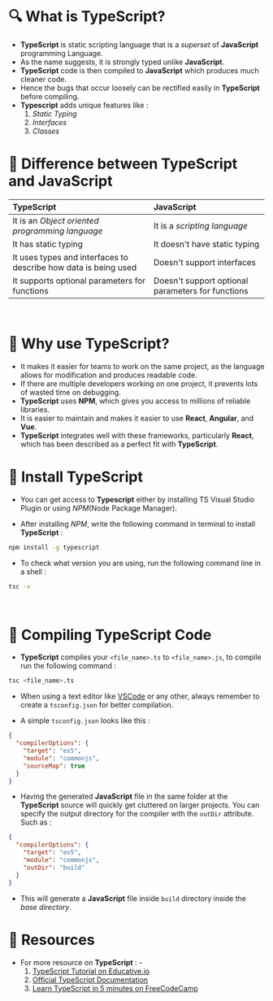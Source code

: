 # 🔍 What is TypeScript?

- **TypeScript** is static scripting language that is a _superset_ of **JavaScript** programming Language.
- As the name suggests, it is strongly typed unlike **JavaScript**.
- **TypeScript** code is then compiled to **JavaScript** which produces much cleaner code.
- Hence the bugs that occur loosely can be rectified easily in **TypeScript** before compiling.
  <br>
- **Typescript** adds unique features like :
  1. _Static Typing_
  2. _Interfaces_
  3. _Classes_

# 📑 Difference between TypeScript and JavaScript

| TypeScript                                                      | JavaScript                                        |
| :-------------------------------------------------------------- | :------------------------------------------------ |
| It is an _Object oriented programming language_                 | It is a _scripting language_                      |
| It has static typing                                            | It doesn't have static typing                     |
| It uses types and interfaces to describe how data is being used | Doesn't support interfaces                        |
| It supports optional parameters for functions                   | Doesn't support optional parameters for functions |

<br>

# 🤔 Why use TypeScript?

- It makes it easier for teams to work on the same project, as the language allows for modification and produces readable code.
- If there are multiple developers working on one project, it prevents lots of wasted time on debugging.
- **TypeScript** uses **NPM**, which gives you access to millions of reliable libraries.
- It is easier to maintain and makes it easier to use **React**, **Angular**, and **Vue**. 
- **TypeScript** integrates well with these frameworks, particularly **React**, which has been described as a perfect fit with **TypeScript**.

# 🚀 Install TypeScript

- You can get access to **Typescript** either by installing TS Visual Studio Plugin or using _NPM_(Node Package Manager).

- After installing _NPM_, write the following command in terminal to install **TypeScript** :

```bash
npm install -g typescript
```

- To check what version you are using, run the following command line in a shell :

```bash
tsc -v
```

<br>

# 🔨 Compiling TypeScript Code

- **TypeScript** compiles your `<file_name>.ts` to
  `<file_name>.js`, to compile run the following command :

```bash
tsc <file_name>.ts
```

- When using a text editor like [VSCode](https://code.visualstudio.com) or any other, always remember to create a `tsconfig.json` for better compilation.

- A simple `tsconfig.json` looks like this :

```json
{
  "compilerOptions": {
    "target": "es5",
    "module": "commonjs",
    "sourceMap": true
  }
}
```

- Having the generated **JavaScript** file in the same folder at the **TypeScript** source will quickly get cluttered on larger projects. You can specify the output directory for the compiler with the `outDir` attribute. Such as :

```json
{
  "compilerOptions": {
    "target": "es5",
    "module": "commonjs",
    "outDir": "build"
  }
}
```

- This will generate a **JavaScript** file inside `build` directory inside the _base directory_.

# 📕 Resources

- For more resource on **TypeScript** : -
  1. [TypeScript Tutorial on Educative.io](https://www.educative.io/blog/typescript-tutorial)
  2. [Official TypeScript Documentation](https://www.typescriptlang.org/docs/)
  3. [Learn TypeScript in 5 minutes on FreeCodeCamp](https://www.freecodecamp.org/news/learn-typescript-in-5-minutes-13eda868daeb/)
